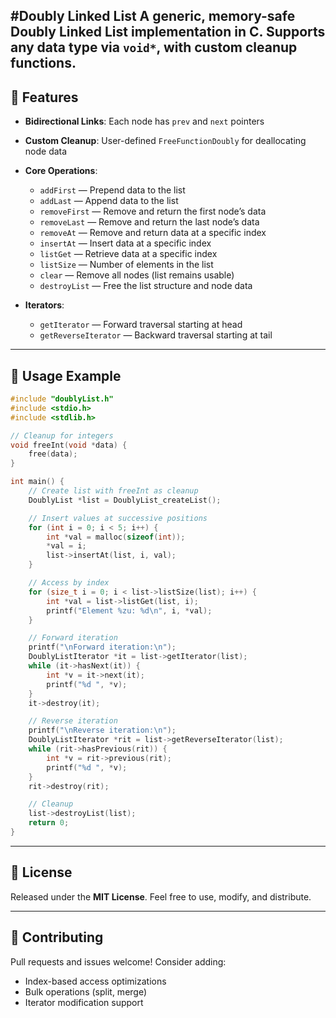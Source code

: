 #Doubly Linked List
A **generic**, **memory-safe** Doubly Linked List implementation in C. Supports any data type via `void*`, with custom cleanup functions.
---

## 🔧 Features

* **Bidirectional Links**: Each node has `prev` and `next` pointers
* **Custom Cleanup**: User-defined `FreeFunctionDoubly` for deallocating node data
* **Core Operations**:

  * `addFirst`        — Prepend data to the list
  * `addLast`         — Append data to the list
  * `removeFirst`     — Remove and return the first node’s data
  * `removeLast`      — Remove and return the last node’s data
  * `removeAt`        — Remove and return data at a specific index
  * `insertAt`        — Insert data at a specific index
  * `listGet`         — Retrieve data at a specific index
  * `listSize`        — Number of elements in the list
  * `clear`           — Remove all nodes (list remains usable)
  * `destroyList`     — Free the list structure and node data
* **Iterators**:

  * `getIterator`        — Forward traversal starting at head
  * `getReverseIterator` — Backward traversal starting at tail

---

## 📖 Usage Example

```c
#include "doublyList.h"
#include <stdio.h>
#include <stdlib.h>

// Cleanup for integers
void freeInt(void *data) {
    free(data);
}

int main() {
    // Create list with freeInt as cleanup
    DoublyList *list = DoublyList_createList();

    // Insert values at successive positions
    for (int i = 0; i < 5; i++) {
        int *val = malloc(sizeof(int));
        *val = i;
        list->insertAt(list, i, val);
    }

    // Access by index
    for (size_t i = 0; i < list->listSize(list); i++) {
        int *val = list->listGet(list, i);
        printf("Element %zu: %d\n", i, *val);
    }

    // Forward iteration
    printf("\nForward iteration:\n");
    DoublyListIterator *it = list->getIterator(list);
    while (it->hasNext(it)) {
        int *v = it->next(it);
        printf("%d ", *v);
    }
    it->destroy(it);

    // Reverse iteration
    printf("\nReverse iteration:\n");
    DoublyListIterator *rit = list->getReverseIterator(list);
    while (rit->hasPrevious(rit)) {
        int *v = rit->previous(rit);
        printf("%d ", *v);
    }
    rit->destroy(rit);

    // Cleanup
    list->destroyList(list);
    return 0;
}
```

---

## 📜 License

Released under the **MIT License**. Feel free to use, modify, and distribute.

---

## 🙌 Contributing

Pull requests and issues welcome! Consider adding:

* Index-based access optimizations
* Bulk operations (split, merge)
* Iterator modification support

